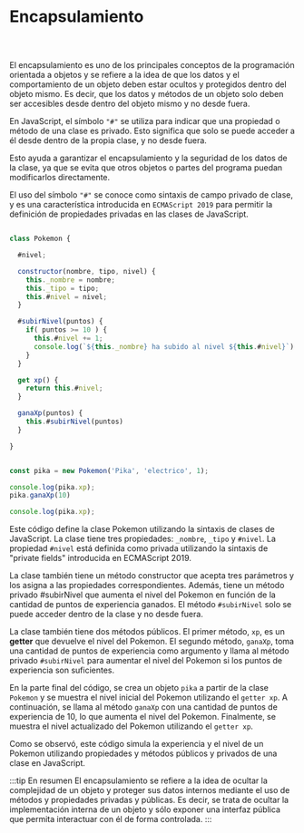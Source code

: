 # Encapsulamiento


<center style='margin:30px'>
<img :src="$withBase('/img/pika-detective.png')" width='300' />
</center>

El encapsulamiento es uno de los principales conceptos de la programación orientada a objetos y se refiere a la idea de que los datos y el comportamiento de un objeto deben estar ocultos y protegidos dentro del objeto mismo. Es decir, que los datos y métodos de un objeto solo deben ser accesibles desde dentro del objeto mismo y no desde fuera.

En JavaScript, el símbolo `"#"` se utiliza para indicar que una propiedad o método de una clase es privado. Esto significa que solo se puede acceder a él desde dentro de la propia clase, y no desde fuera.

Esto ayuda a garantizar el encapsulamiento y la seguridad de los datos de la clase, ya que se evita que otros objetos o partes del programa puedan modificarlos directamente.

El uso del símbolo `"#"` se conoce como sintaxis de campo privado de clase, y es una característica introducida en `ECMAScript 2019` para permitir la definición de propiedades privadas en las clases de JavaScript.

~~~js

class Pokemon {

  #nivel;

  constructor(nombre, tipo, nivel) {
    this._nombre = nombre;
    this._tipo = tipo;
    this.#nivel = nivel;
  }

  #subirNivel(puntos) {
    if( puntos >= 10 ) {
      this.#nivel += 1;
      console.log(`${this._nombre} ha subido al nivel ${this.#nivel}`)
    }
  }

  get xp() {
    return this.#nivel;
  }

  ganaXp(puntos) {
    this.#subirNivel(puntos)
  }

}


const pika = new Pokemon('Pika', 'electrico', 1);

console.log(pika.xp);
pika.ganaXp(10)

console.log(pika.xp);
~~~

Este código define la clase Pokemon utilizando la sintaxis de clases de JavaScript. La clase tiene tres propiedades: `_nombre`, `_tipo` y `#nivel`. La propiedad `#nivel` está definida como privada utilizando la sintaxis de "private fields" introducida en ECMAScript 2019.

La clase también tiene un método constructor que acepta tres parámetros y los asigna a las propiedades correspondientes. Además, tiene un método privado #subirNivel que aumenta el nivel del Pokemon en función de la cantidad de puntos de experiencia ganados. El método `#subirNivel` solo se puede acceder dentro de la clase y no desde fuera.

La clase también tiene dos métodos públicos. El primer método, `xp`, es un **getter** que devuelve el nivel del Pokemon. El segundo método, `ganaXp`, toma una cantidad de puntos de experiencia como argumento y llama al método privado `#subirNivel` para aumentar el nivel del Pokemon si los puntos de experiencia son suficientes.

En la parte final del código, se crea un objeto `pika` a partir de la clase `Pokemon` y se muestra el nivel inicial del Pokemon utilizando el `getter xp`. A continuación, se llama al método `ganaXp` con una cantidad de puntos de experiencia de 10, lo que aumenta el nivel del Pokemon. Finalmente, se muestra el nivel actualizado del Pokemon utilizando el `getter xp`.

Como se observó, este código simula la experiencia y el nivel de un Pokemon utilizando propiedades y métodos públicos y privados de una clase en JavaScript.

:::tip En resumen
El encapsulamiento se refiere a la idea de ocultar la complejidad de un objeto y proteger sus datos internos mediante el uso de métodos y propiedades privadas y públicas. Es decir, se trata de ocultar la implementación interna de un objeto y sólo exponer una interfaz pública que permita interactuar con él de forma controlada.
:::

